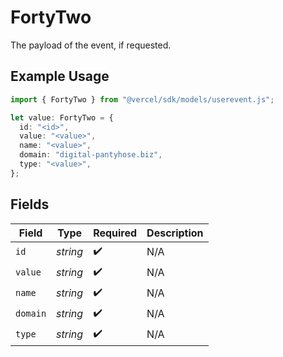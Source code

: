 # FortyTwo

The payload of the event, if requested.

## Example Usage

```typescript
import { FortyTwo } from "@vercel/sdk/models/userevent.js";

let value: FortyTwo = {
  id: "<id>",
  value: "<value>",
  name: "<value>",
  domain: "digital-pantyhose.biz",
  type: "<value>",
};
```

## Fields

| Field              | Type               | Required           | Description        |
| ------------------ | ------------------ | ------------------ | ------------------ |
| `id`               | *string*           | :heavy_check_mark: | N/A                |
| `value`            | *string*           | :heavy_check_mark: | N/A                |
| `name`             | *string*           | :heavy_check_mark: | N/A                |
| `domain`           | *string*           | :heavy_check_mark: | N/A                |
| `type`             | *string*           | :heavy_check_mark: | N/A                |